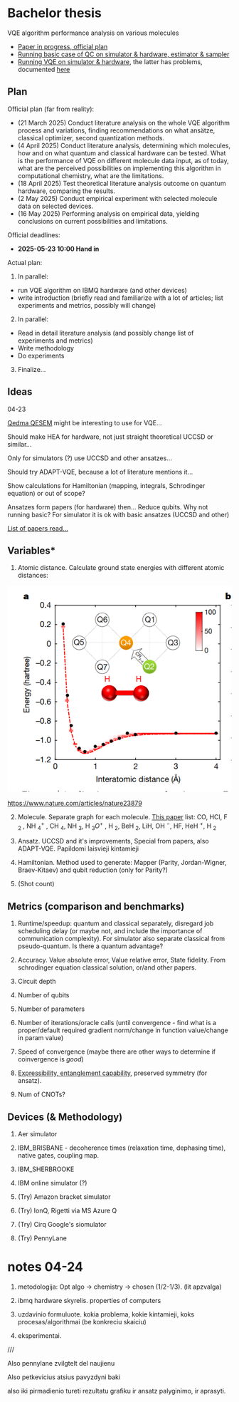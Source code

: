 # Bachelor thesis

VQE algorithm performance analysis on various molecules

- [Paper in progress, official plan](https://www.overleaf.com/read/zpvkyxyfzpmn#c1c979)
- [Running basic case of QC on simulator & hardware, estimator & sampler](./../GENERAL/qiskit-tryouts/RUNNING_BASIC_CIRCUIT.ipynb)
- [Running VQE on simulator & hardware](./R!-run-on-q-hardware/R1-run-on-q-hardware.ipynb), the latter has problems, documented [here](./R!-run-on-q-hardware/Failing_vqe_case.ipynb)

## Plan

Official plan (far from reality):

- (21 March 2025) Conduct literature analysis on the whole VQE algorithm process and variations, finding recommendations on what ansätze, classical optimizer, second quantization methods.
- (4 April 2025) Conduct literature analysis, determining which molecules, how and on what quantum and classical hardware can be tested. What is the performance of VQE on different molecule data input, as of today, what are the perceived possibilities on implementing this algorithm in computational chemistry, what are the limitations.
- (18 April 2025) Test theoretical literature analysis outcome on quantum hardware, comparing the results.
- (2 May 2025) Conduct empirical experiment with selected molecule data on selected devices.
- (16 May 2025) Performing analysis on empirical data, yielding conclusions on current possibilities and limitations.

Official deadlines:

- **2025-05-23 10:00 Hand in**

Actual plan:

1. In parallel:

- run VQE algorithm on IBMQ hardware (and other devices)
- write introduction (briefly read and familiarize with a lot of articles; list experiments and metrics, possibly will change)

2. In parallel:

- Read in detail literature analysis (and possibly change list of experiments and metrics)
- Write methodology
- Do experiments

3. Finalize...

## Ideas

04-23

[Qedma QESEM](https://docs.quantum.ibm.com/guides/qedma-qesem) might be interesting to use for VQE...

Should make HEA for hardware, not just straight theoretical UCCSD or similar...

Only for simulators (?) use UCCSD and other ansatzes...

Should try ADAPT-VQE, because a lot of literature mentions it...

Show calculations for Hamiltonian (mapping, integrals, Schrodinger equation) or out of scope?

Ansatzes form papers (for hardware) then... Reduce qubits. Why not running basic? For simulator it is ok with basic ansatzes (UCCSD and other)

[List of papers read...](./PAPER_LIST.md)

## Variables\*

1. Atomic distance. Calculate ground state energies with different atomic distances:

![alt text](image.png)

https://www.nature.com/articles/nature23879

2. Molecule. Separate graph for each molecule. [This paper](https://link.springer.com/article/10.1007/s00339-020-03755-4) list: CO, HCl, F $_2$ , NH $_4^+$ , CH $_4$, NH $_{3}$, H $_3O^+$ , H ${_2}$, BeH $_{2}$, LiH, OH $^-$, HF, HeH $^+$, H $_2$

3. Ansatz. UCCSD and it's improvements, Special from papers, also ADAPT-VQE. Papildomi laisvieji kintamieji

4. Hamiltonian. Method used to generate: Mapper (Parity, Jordan-Wigner, Braev-Kitaev) and qubit reduction (only for Parity?)

5. (Shot count)

## Metrics (comparison and benchmarks)

1. Runtime/speedup: quantum and classical separately, disregard job scheduling delay (or maybe not, and include the importance of communication complexity). For simulator also separate classical from pseudo-quantum. Is there a quantum advantage?

2. Accuracy. Value absolute error, Value relative error, State fidelity. From schrodinger equation classical solution, or/and other papers.

3. Circuit depth

4. Number of qubits

5. Number of parameters

6. Number of iterations/oracle calls (until convergence - find what is a proper/default required gradient norm/change in function value/change in param value)

7. Speed of convergence (maybe there are other ways to determine if coinvergence is _good_)

8. [Expressibility, entanglement capability](https://arxiv.org/pdf/2012.09265), preserved symmetry (for ansatz).

9. Num of CNOTs?

## Devices (& Methodology)

1. Aer simulator

2. IBM_BRISBANE - decoherence times (relaxation time, dephasing time), native gates, coupling map.

3. IBM_SHERBROOKE

4. IBM online simulator (?)

5. (Try) Amazon bracket simulator

6. (Try) IonQ, Rigetti via MS Azure Q

7. (Try) Cirq Google's siomulator

8. (Try) PennyLane

# notes 04-24

1. metodologija: Opt algo -> chemistry -> chosen (1/2-1/3). (lit apzvalga)

2. ibmq hardware skyrelis. properties of computers

3. uzdavinio formuluote. kokia problema, kokie kintamieji, koks procesas/algorithmai (be konkreciu skaiciu)

4. eksperimentai.

///

Also pennylane zvilgtelt del naujienu

Also petkevicius atsius pavyzdyni baki

also iki pirmadienio tureti rezultatu grafiku ir ansatz palyginimo, ir aprasyti.
